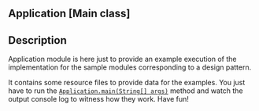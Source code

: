 ## Application \[Main class\]

## Description

Application module is here just to provide an example execution of the implementation for
the sample modules corresponding to a design pattern.

It contains some resource files to provide data for the examples. You just have to run the
[`Application.main(String[] args)`](src/main/java/app/Application.java) method and watch
the output console log to witness how they work. Have fun!